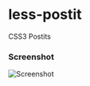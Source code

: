 less-postit
===========

CSS3 Postits


### Screenshot

![Screenshot](https://raw.github.com/mralexandernickel/less-postit/master/postit_screenshot.png)